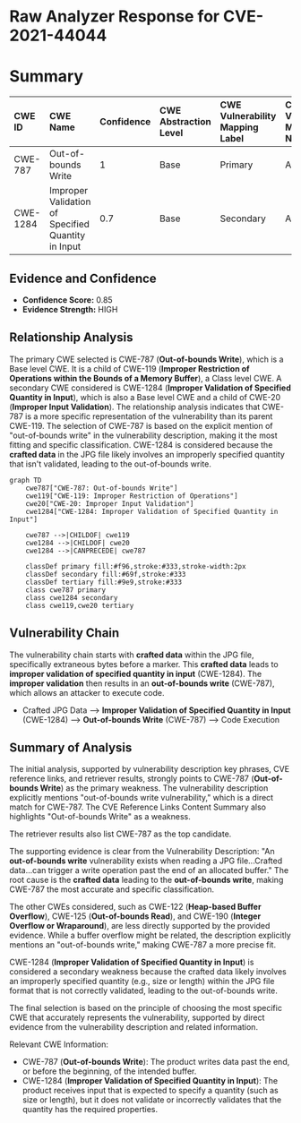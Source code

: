 # Raw Analyzer Response for CVE-2021-44044

# Summary
| CWE ID  | CWE Name                                                    | Confidence | CWE Abstraction Level | CWE Vulnerability Mapping Label | CWE-Vulnerability Mapping Notes |
| :-------- | :---------------------------------------------------------- | :--------- | :---------------------- | :------------------------------ | :------------------------------ |
| CWE-787   | Out-of-bounds Write                                         | 1          | Base                    | Primary                         | Allowed                       |
| CWE-1284  | Improper Validation of Specified Quantity in Input        | 0.7        | Base                    | Secondary                       | Allowed                       |

## Evidence and Confidence

*   **Confidence Score:** 0.85
*   **Evidence Strength:** HIGH

## Relationship Analysis
The primary CWE selected is CWE-787 (**Out-of-bounds Write**), which is a Base level CWE. It is a child of CWE-119 (**Improper Restriction of Operations within the Bounds of a Memory Buffer**), a Class level CWE. A secondary CWE considered is CWE-1284 (**Improper Validation of Specified Quantity in Input**), which is also a Base level CWE and a child of CWE-20 (**Improper Input Validation**). The relationship analysis indicates that CWE-787 is a more specific representation of the vulnerability than its parent CWE-119. The selection of CWE-787 is based on the explicit mention of "out-of-bounds write" in the vulnerability description, making it the most fitting and specific classification. CWE-1284 is considered because the **crafted data** in the JPG file likely involves an improperly specified quantity that isn't validated, leading to the out-of-bounds write.

```mermaid
graph TD
    cwe787["CWE-787: Out-of-bounds Write"]
    cwe119["CWE-119: Improper Restriction of Operations"]
    cwe20["CWE-20: Improper Input Validation"]
    cwe1284["CWE-1284: Improper Validation of Specified Quantity in Input"]
    
    cwe787 -->|CHILDOF| cwe119
    cwe1284 -->|CHILDOF| cwe20
    cwe1284 -->|CANPRECEDE| cwe787
    
    classDef primary fill:#f96,stroke:#333,stroke-width:2px
    classDef secondary fill:#69f,stroke:#333
    classDef tertiary fill:#9e9,stroke:#333
    class cwe787 primary
    class cwe1284 secondary
    class cwe119,cwe20 tertiary
```

## Vulnerability Chain
The vulnerability chain starts with **crafted data** within the JPG file, specifically extraneous bytes before a marker. This **crafted data** leads to **improper validation of specified quantity in input** (CWE-1284). The **improper validation** then results in an **out-of-bounds write** (CWE-787), which allows an attacker to execute code.
- Crafted JPG Data --> **Improper Validation of Specified Quantity in Input** (CWE-1284) --> **Out-of-bounds Write** (CWE-787) --> Code Execution

## Summary of Analysis
The initial analysis, supported by vulnerability description key phrases, CVE reference links, and retriever results, strongly points to CWE-787 (**Out-of-bounds Write**) as the primary weakness. The vulnerability description explicitly mentions "out-of-bounds write vulnerability," which is a direct match for CWE-787. The CVE Reference Links Content Summary also highlights "Out-of-bounds Write" as a weakness.

The retriever results also list CWE-787 as the top candidate.

The supporting evidence is clear from the Vulnerability Description: "An **out-of-bounds write** vulnerability exists when reading a JPG file...Crafted data...can trigger a write operation past the end of an allocated buffer." The root cause is the **crafted data** leading to the **out-of-bounds write**, making CWE-787 the most accurate and specific classification.

The other CWEs considered, such as CWE-122 (**Heap-based Buffer Overflow**), CWE-125 (**Out-of-bounds Read**), and CWE-190 (**Integer Overflow or Wraparound**), are less directly supported by the provided evidence. While a buffer overflow might be related, the description explicitly mentions an "out-of-bounds write," making CWE-787 a more precise fit.

CWE-1284 (**Improper Validation of Specified Quantity in Input**) is considered a secondary weakness because the crafted data likely involves an improperly specified quantity (e.g., size or length) within the JPG file format that is not correctly validated, leading to the out-of-bounds write.

The final selection is based on the principle of choosing the most specific CWE that accurately represents the vulnerability, supported by direct evidence from the vulnerability description and related information.

Relevant CWE Information:
* CWE-787 (**Out-of-bounds Write**): The product writes data past the end, or before the beginning, of the intended buffer.
* CWE-1284 (**Improper Validation of Specified Quantity in Input**): The product receives input that is expected to specify a quantity (such as size or length), but it does not validate or incorrectly validates that the quantity has the required properties.